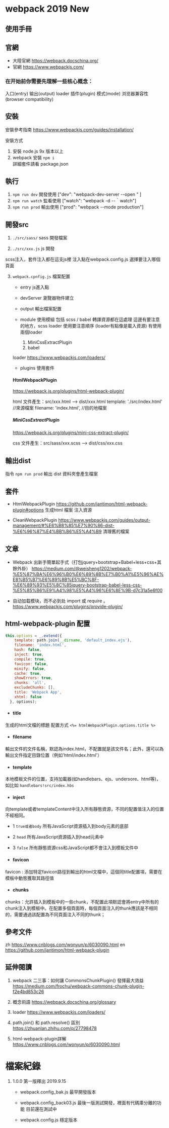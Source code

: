 # webpack 2019 New 

## 使用手冊

## 官網
- 大陸官網 https://webpack.docschina.org/
- 官網 https://www.webpackjs.com/

### 在开始前你需要先理解一些核心概念：

入口(entry)
输出(output)
loader
插件(plugin)
模式(mode)
浏览器兼容性(browser compatibility)



## 安裝

安裝參考指南
https://www.webpackjs.com/guides/installation/


安裝方式
1. 安裝 node.js  9x 版本以上
2. webpack 安裝 `npm i`  
   詳細套件請看 package.json


## 執行

1. `npm run dev`   開發使用   ["dev": "webpack-dev-server --open " ]
2. `npm run watch` 監看使用   ["watch": "webpack -d --｀watch"]
3. `npm run prod`  輸出使用   ["prod": "webpack --mode production"]


## 開發src

1. `./src/sass/`  sass 開發檔案

2. `./src/xxx.js`  js 開發

scss注入，套件注入都在這支js裡
注入點在webpack.config.js 選擇要注入哪個頁面


3. `webpack.cpnfig.js` 檔案配置

    - entry  js進入點

    - devServer 瀏覽器物件建立

    - output 輸出檔案配置

    - module 使用模組 包括 scss / babel 轉譯資源都在這處理
      這邊有要注意的地方，scss loader 使用要注意順序 (loader有點像是載入資源)
      有使用兩個loader  
        1. MiniCssExtractPlugin
        2. babel

    loader https://www.webpackjs.com/loaders/

    - plugins 使用套件

    #### HtmlWebpackPlugin
    https://webpack.js.org/plugins/html-webpack-plugin/
    
    html 文件產生：src/xxx.html --> dist/xxx.html
    template: './src/index.html' //來源檔案
    filename: 'index.html', //目的地檔案
    

    ##### MiniCssExtractPlugin
    https://webpack.js.org/plugins/mini-css-extract-plugin/
    
    css 文件產生：src/sass/xxx.scss --> dist/css/xxx.css



## 輸出dist

指令 `npm run prod` 輸出
dist 資料夾會產生檔案


## 套件

- HtmlWebpackPlugin 
  https://github.com/jantimon/html-webpack-plugin#options
  生成html 檔案 注入資源

- CleanWebpackPlugin
  https://www.webpackjs.com/guides/output-management/#%E6%B8%85%E7%90%86-dist-%E6%96%87%E4%BB%B6%E5%A4%B9
  清理舊的檔案 


## 文章


 - Webpack 出新手簡單起手式（打包jquery+bootstrap+Babel+less+css+其餘外掛）
https://medium.com/@weisheng1202/webpack-%E5%87%BA%E6%96%B0%E6%89%8B%E7%B0%A1%E5%96%AE%E8%B5%B7%E6%89%8B%E5%BC%8F-%E6%89%93%E5%8C%85jquery-bootstrap-babel-less-css-%E5%85%B6%E9%A4%98%E5%A4%96%E6%8E%9B-d7c31a5e6f00


- 自动加载模块，而不必到处 import 或 require 。
https://www.webpackjs.com/plugins/provide-plugin/



## html-webpack-plugin 配置

```jsx
this.options = _.extend({
    template: path.join(__dirname, 'default_index.ejs'),
    filename: 'index.html',
    hash: false,
    inject: true,
    compile: true,
    favicon: false,
    minify: false,
    cache: true,
    showErrors: true,
    chunks: 'all',
    excludeChunks: [],
    title: 'Webpack App',
    xhtml: false
  }, options);
```

- #### title

生成的html文檔的標題 
配置方式 `<%= htmlWebpackPlugin.options.title %>`


- #### filename

輸出文件的文件名稱，默認為index.html，不配置就是該文件名；此外，還可以為輸出文件指定目錄位置（例如'html/index.html'）


- #### template

本地模板文件的位置，支持加載器(如handlebars、ejs、undersore、html等)，如比如 `handlebars!src/index.hbs`

- #### inject

向template或者templateContent中注入所有靜態資源，不同的配置值注入的位置不經相同。

- 1 `true或者body` 所有JavaScript資源插入到body元素的底部
- 2  `head` 所有JavaScript資源插入到head元素中
- 3  `false` 所有靜態資源css和JavaScript都不會注入到模板文件中


- #### favicon

favicon  : 添加特定favicon路徑到輸出的html文檔中，這個同title配置項，需要在模板中動態獲取其路徑值


- #### chunks

chunks：允許插入到模板中的一些chunk，不配置此項默認會將entry中所有的chunk注入到模板中。在配置多個頁面時，每個頁面注入的thunk應該是不相同的，需要通過該配置為不同頁面注入不同的thunk；


## 參考文件
zh  https://www.cnblogs.com/wonyun/p/6030090.html
en  https://github.com/jantimon/html-webpack-plugin
 

## 延伸閱讀

1. webpack 二三事：如何讓 CommonsChunkPlugin() 發揮最大效益
   https://medium.com/frochu/webpack-commons-chunk-plugin-f2e4bd853c26



2. 概念術語
   https://webpack.docschina.org/glossary


3. loader 
   https://www.webpackjs.com/loaders/



4. path.join() 和 path.resolve() 區別
   https://zhuanlan.zhihu.com/p/27798478

5. html-webpack-plugin詳解
  https://www.cnblogs.com/wonyun/p/6030090.html


# 檔案紀錄

1. 1.0.0  第一版釋出 2019.9.15
   
   - webpack.config_bak.js
     最早開發版本

   - webpack.config_back03.js
     最後一版測試開發，裡面有代碼庫分離的功能
     目前還在測試中 

   - webpack.config.js 
     穩定版本  


